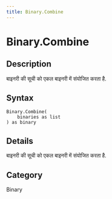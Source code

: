 ```yaml
---
title: Binary.Combine
---
```


# Binary.Combine


## Description

बाइनरी की सूची को एकल बाइनरी में संयोजित करता है.


## Syntax

```powerquery
Binary.Combine(
    binaries as list
) as binary
```


## Details

बाइनरी की सूची को एकल बाइनरी में संयोजित करता है.



## Category
Binary
